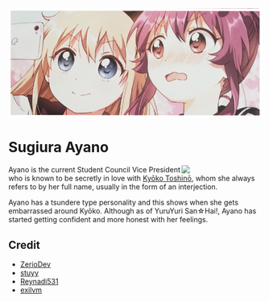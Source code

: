 <div align="center"><img src="https://raw.githubusercontent.com/Eilaluth/Ayano/main/img/ayanoxkyoko.png" /></div>

# Sugiura Ayano

<img src="https://static.wikia.nocookie.net/yuruyuri/images/f/f5/AyanoSugiura-YY10.png/revision/latest/scale-to-width-down/350?cb=20191006142240" width="160" align="right" />

Ayano is the current Student Council Vice President who is known to be secretly in love with [Kyōko Toshinō](https://yuruyuri.fandom.com/wiki/Ky%C5%8Dko_Toshin%C5%8D), whom she always refers to by her full name, usually in the form of an interjection.

Ayano has a tsundere type personality and this shows when she gets embarrassed around Kyōko. Although as of YuruYuri San☆Hai!, Ayano has started getting confident and more honest with her feelings.

## Credit
- [ZerioDev](https://github.com/ZerioDev/Music-bot)
- [stuyy](https://github.com/stuyy/discordjs-youtube-tutorials/tree/master/anti-spam)
- [Reynadi531](https://github.com/Reynadi531/api-covid19-indonesia-v2)
- [exilvm](https://github.com/exilvm/sauceBot)
